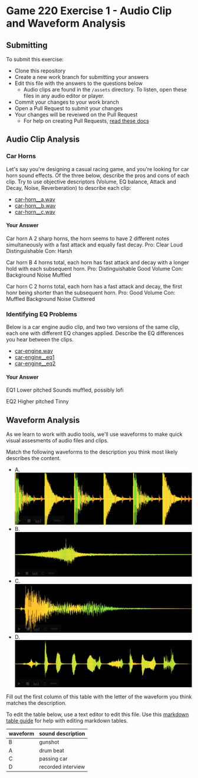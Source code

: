 # Game 220 Exercise 1 - Audio Clip and Waveform Analysis

## Submitting

To submit this exercise: 
- Clone this repository
- Create a new work branch for submitting your answers
- Edit this file with the answers to the questions below
  - Audio clips are found in the `/assets` directory. To listen, open these files in any audio editor or player.
- Commit your changes to your work branch
- Open a Pull Request to submit your changes
- Your changes will be reveiwed on the Pull Request
  - For help on creating Pull Requests, [read these docs](https://docs.github.com/en/pull-requests/collaborating-with-pull-requests/proposing-changes-to-your-work-with-pull-requests/about-pull-requests)


## Audio Clip Analysis


### Car Horns

Let's say you're designing a casual racing game, and you're looking for car horn sound effects. Of the three below, describe the pros and cons of each clip. Try to use objective descriptors (Volume, EQ balance, Attack and Decay, Noise, Reverberation) to describe each clip:

- [car-horn__a.wav](/assets/car-horn__a.wav?raw=1)
- [car-horn__b.wav](/assets/car-horn__b.wav?raw=1)
- [car-horn__c.wav](/assets/car-horn__c.wav?raw=1)

#### Your Answer
Car horn A
  2 sharp horns, the horn seems to have 2 different notes simultaneously with a fast attack and equally fast decay.
  Pro: Clear
       Loud
       Distinguishable
  Con: Harsh
       
Car horn B
  4 horns total, each horn has fast attack and decay with a longer hold with each subsequent horn. 
  Pro: Distinguishable
       Good Volume
  Con: Background Noise 
       Muffled

Car horn C
  2 horns total, each horn has a fast attack and decay, the first honr being shorter than the subsequent horn.
  Pro: Good Volume
  Con: Muffled
       Background Noise
       Cluttered
       
### Identifying EQ Problems

Below is a car engine audio clip, and two two versions of the same clip, each one with different EQ changes applied. Describe the EQ differences you hear between the clips.

- [car-engine.wav](/assets/car-engine.wav?raw=1) 
- [car-engine__eq1](/assets/car-engine__eq1.wav?raw=1)
- [car-engine__eq2](/assets/car-engine__eq2.wav?raw=1)

#### Your Answer
EQ1
  Lower pitched
  Sounds muffled, possibly lofi
  
EQ2
  Higher pitched
  Tinny
  

## Waveform Analysis

As we learn to work with audio tools, we'll use waveforms to make quick visual assesments of audio files and clips.

Match the following waveforms to the description you think most likely describes the content.

- A. ![Waveform A](/assets/waveform-a.png)
- B. ![Waveform B](/assets/waveform-b.png)
- C. ![Waveform C](/assets/waveform-c.png)
- D. ![Waveform D](/assets/waveform-d.png)

Fill out the first column of this table with the letter of the waveform you think matches the description.

To edit the table below, use a text editor to edit this file. Use this [markdown table guide](https://www.markdownguide.org/extended-syntax/#tables) for help with editing markdown tables.

| waveform | sound description |
| --- | --- |
|B | gunshot |
|A | drum beat |
|C | passing car |
|D | recorded interview |
